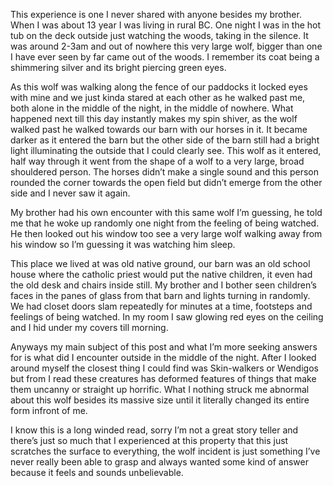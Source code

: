 This experience is one I never shared with anyone besides my brother. When I was about 13 year I was living in rural BC. One night I was in the hot tub on the deck outside just watching the woods, taking in the silence.
It was around 2-3am and out of nowhere this very large wolf, bigger than one I have ever seen by far came out of the woods. I remember its coat being a shimmering silver and its bright piercing green eyes. 

As this wolf was walking along the fence of our paddocks it locked eyes with mine and we just kinda stared at each other as he walked past me, both alone in the middle of the night, in the middle of nowhere. What happened next till this day instantly makes my spin shiver, as the wolf walked past he walked towards our barn with our horses in it. It became darker as it entered the barn but the other side of the barn still had a bright light illuminating the outside that I could clearly see. This wolf as it entered, half way through it went from the shape of a wolf to a very large, broad shouldered person. The horses didn’t make a single sound and this person rounded the corner towards the open field but didn’t emerge from the other side and I never saw it again.

My brother had his own encounter with this same wolf I’m guessing, he told me that he woke up randomly one night from the feeling of being watched. He then looked out his window too see a very large wolf walking away from his window so I’m guessing it was watching him sleep.

This place we lived at was old native ground, our barn was an old school house where the catholic priest would put the native children, it even had the old desk and chairs inside still. My brother and I bother seen children’s faces in the panes of glass from that barn and lights turning in randomly. We had closet doors slam repeatedly for minutes at a time, footsteps and feelings of being watched. In my room I saw glowing red eyes on the ceiling and I hid under my covers till morning.

Anyways my main subject of this post and what I’m more seeking answers for is what did I encounter outside in the middle of the night. After I looked around myself the closest thing I could find was Skin-walkers or Wendigos but from I read these creatures has deformed features of things that make them uncanny or straight up horrific. What I nothing struck me abnormal about this wolf besides its massive size until it literally changed its entire form infront of me.

I know this is a long winded read, sorry I’m not a great story teller and there’s just so much that I experienced at this property that this just scratches the surface to everything, the wolf incident is just something I’ve never really been able to grasp and always wanted some kind of answer because it feels and sounds unbelievable.